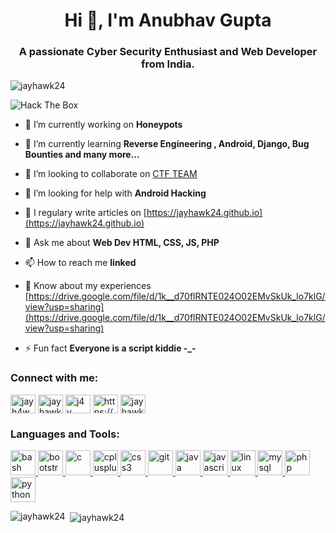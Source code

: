 <h1 align="center">Hi 👋, I'm Anubhav Gupta</h1>
<h3 align="center">A passionate Cyber Security Enthusiast and Web Developer from India.</h3>

<p align="left"> <img src="https://komarev.com/ghpvc/?username=jayhawk24&label=Profile%20views&color=0e75b6&style=flat" alt="jayhawk24" /> </p>

![Hack The Box](http://www.hackthebox.eu/badge/image/179789)

- 🔭 I’m currently working on **Honeypots**

- 🌱 I’m currently learning **Reverse Engineering , Android, Django, Bug Bounties and many more...**

- 👯 I’m looking to collaborate on [CTF TEAM](https://ctftime.org/team/110881)

- 🤝 I’m looking for help with **Android Hacking**

- 📝 I regulary write articles on [https://jayhawk24.github.io](https://jayhawk24.github.io)

- 💬 Ask me about **Web Dev HTML, CSS, JS, PHP**

- 📫 How to reach me **linked**

- 📄 Know about my experiences [https://drive.google.com/file/d/1k__d70flRNTE024O02EMvSkUk_lo7klG/view?usp=sharing](https://drive.google.com/file/d/1k__d70flRNTE024O02EMvSkUk_lo7klG/view?usp=sharing)

- ⚡ Fun fact **Everyone is a script kiddie -_-**

<p align="left">
<h3 align="left">Connect with me:</h3>
<a href="https://twitter.com/jayh4wk" target="blank"><img align="center" src="https://cdn.jsdelivr.net/npm/simple-icons@3.0.1/icons/twitter.svg" alt="jayh4wk" height="30" width="40" /></a>
<a href="https://linkedin.com/in/jayhawk24" target="blank"><img align="center" src="https://cdn.jsdelivr.net/npm/simple-icons@3.0.1/icons/linkedin.svg" alt="jayhawk24" height="30" width="40" /></a>
<a href="https://www.youtube.com/c/j4y h4wk" target="blank"><img align="center" src="https://cdn.jsdelivr.net/npm/simple-icons@3.0.1/icons/youtube.svg" alt="j4y h4wk" height="30" width="40" /></a>
<a href="https://www.codechef.com/users/https://www.codechef.com/users/jayhawk" target="blank"><img align="center" src="https://cdn.jsdelivr.net/npm/simple-icons@3.1.0/icons/codechef.svg" alt="https://www.codechef.com/users/jayhawk" height="30" width="40" /></a>
<a href="https://www.hackerrank.com/jayhawk" target="blank"><img align="center" src="https://cdn.jsdelivr.net/npm/simple-icons@3.0.1/icons/hackerrank.svg" alt="jayhawk" height="30" width="40" /></a>
</p>

<h3 align="left">Languages and Tools:</h3>
<p align="left"> <a href="https://www.gnu.org/software/bash/" target="_blank"> <img src="https://www.vectorlogo.zone/logos/gnu_bash/gnu_bash-icon.svg" alt="bash" width="40" height="40"/> </a> <a href="https://getbootstrap.com" target="_blank"> <img src="https://devicons.github.io/devicon/devicon.git/icons/bootstrap/bootstrap-plain.svg" alt="bootstrap" width="40" height="40"/> </a> <a href="https://www.cprogramming.com/" target="_blank"> <img src="https://devicons.github.io/devicon/devicon.git/icons/c/c-original.svg" alt="c" width="40" height="40"/> </a> <a href="https://www.w3schools.com/cpp/" target="_blank"> <img src="https://devicons.github.io/devicon/devicon.git/icons/cplusplus/cplusplus-original.svg" alt="cplusplus" width="40" height="40"/> </a> <a href="https://www.w3schools.com/css/" target="_blank"> <img src="https://devicons.github.io/devicon/devicon.git/icons/css3/css3-original-wordmark.svg" alt="css3" width="40" height="40"/> </a> <a href="https://git-scm.com/" target="_blank"> <img src="https://www.vectorlogo.zone/logos/git-scm/git-scm-icon.svg" alt="git" width="40" height="40"/> </a> <a href="https://www.java.com" target="_blank"> <img src="https://devicons.github.io/devicon/devicon.git/icons/java/java-original-wordmark.svg" alt="java" width="40" height="40"/> </a> <a href="https://developer.mozilla.org/en-US/docs/Web/JavaScript" target="_blank"> <img src="https://devicons.github.io/devicon/devicon.git/icons/javascript/javascript-original.svg" alt="javascript" width="40" height="40"/> </a> <a href="https://www.linux.org/" target="_blank"> <img src="https://devicons.github.io/devicon/devicon.git/icons/linux/linux-original.svg" alt="linux" width="40" height="40"/> </a> <a href="https://www.mysql.com/" target="_blank"> <img src="https://devicons.github.io/devicon/devicon.git/icons/mysql/mysql-original-wordmark.svg" alt="mysql" width="40" height="40"/> </a> <a href="https://www.php.net" target="_blank"> <img src="https://devicons.github.io/devicon/devicon.git/icons/php/php-original.svg" alt="php" width="40" height="40"/> </a> <a href="https://www.python.org" target="_blank"> <img src="https://devicons.github.io/devicon/devicon.git/icons/python/python-original.svg" alt="python" width="40" height="40"/> </a> </p>

<p><img align="left" src="https://github-readme-stats.vercel.app/api/top-langs/?username=jayhawk24&layout=compact" alt="jayhawk24" /></p>

<p>&nbsp;<img align="center" src="https://github-readme-stats.vercel.app/api?username=jayhawk24&show_icons=true" alt="jayhawk24" /></p>

